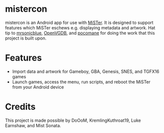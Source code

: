 # mistercon

mistercon is an Android app for use with [MiSTer](https://github.com/MiSTer-devel/Main_MiSTer/wiki). It is designed to support features which MiSTer eschews e.g. displaying metadata and artwork. Hat tip to [mrsonicblue](https://github.com/mrsonicblue), [OpenVGDB](https://github.com/OpenVGDB), and [pocomane](https://github.com/pocomane) for doing the work that this project is built upon.

# Features

* Import data and artwork for Gameboy, GBA, Genesis, SNES, and TGFX16 games
* Launch games, access the menu, run scripts, and reboot the MiSTer from your Android device

# Credits

This project is made possible by DoOoM, KremlingKuthroat19, Luke Earnshaw, and Mist Sonata.
